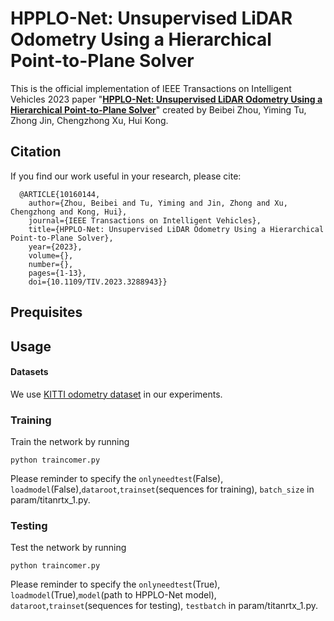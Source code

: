 **HPPLO-Net: Unsupervised LiDAR Odometry Using a Hierarchical Point-to-Plane Solver**
==============================================================================================================================
This is the official implementation of IEEE Transactions on Intelligent Vehicles 2023 paper "[**HPPLO-Net: Unsupervised LiDAR Odometry Using a Hierarchical Point-to-Plane Solver**](https://ieeexplore.ieee.org/stamp/stamp.jsp?tp=&arnumber=10160144)" created by Beibei Zhou, Yiming Tu, Zhong Jin, Chengzhong Xu, Hui Kong.

## Citation
If you find our work useful in your research, please cite:

```
  @ARTICLE{10160144,
    author={Zhou, Beibei and Tu, Yiming and Jin, Zhong and Xu, Chengzhong and Kong, Hui},
    journal={IEEE Transactions on Intelligent Vehicles}, 
    title={HPPLO-Net: Unsupervised LiDAR Odometry Using a Hierarchical Point-to-Plane Solver}, 
    year={2023},
    volume={},
    number={},
    pages={1-13},
    doi={10.1109/TIV.2023.3288943}}
  ```

 ## Prequisites

 ## Usage
 #### Datasets
 We use [KITTI odometry dataset](http://www.cvlibs.net/datasets/kitti/eval_odometry.php) in our experiments. 

 ### Training
Train the network by running 
```
python traincomer.py
```
Please reminder to specify the `onlyneedtest`(False), `loadmodel`(False),`dataroot`,`trainset`(sequences for training), `batch_size` in param/titanrtx_1.py.

 ### Testing
Test the network by running 
```
python traincomer.py
```
Please reminder to specify the `onlyneedtest`(True), `loadmodel`(True),`model`(path to HPPLO-Net model), `dataroot`,`trainset`(sequences for testing), `testbatch` in param/titanrtx_1.py.
